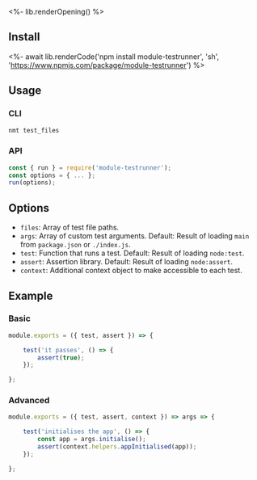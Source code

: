 <%- lib.renderOpening() %>

## Install

<%- await lib.renderCode('npm install module-testrunner', 'sh', 'https://www.npmjs.com/package/module-testrunner') %>

## Usage

### CLI

```js
nmt test_files
```

### API

```js
const { run } = require('module-testrunner');
const options = { ... };
run(options);
```

## Options

- `files`: Array of test file paths.
- `args`: Array of custom test arguments. Default: Result of loading `main` from `package.json` or `./index.js`.
- `test`: Function that runs a test. Default: Result of loading `node:test`.
- `assert`: Assertion library. Default: Result of loading `node:assert`.
- `context`: Additional context object to make accessible to each test.

## Example

### Basic

```js
module.exports = ({ test, assert }) => {

    test('it passes', () => {
        assert(true);
    });

};
```

### Advanced

```js
module.exports = ({ test, assert, context }) => args => {

    test('initialises the app', () => {
        const app = args.initialise();
        assert(context.helpers.appInitialised(app));
    });

};
```
